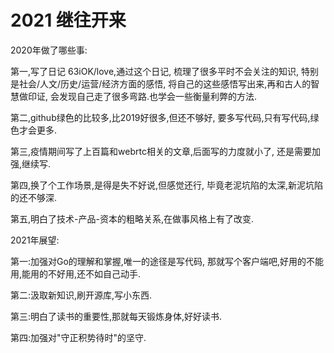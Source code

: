 # 2021 继往开来

2020年做了哪些事:

第一,写了日记 63iOK/love,通过这个日记,
梳理了很多平时不会关注的知识,
特别是社会/人文/历史/运营/经济方面的感悟,
将自己的这些感悟写出来,再和古人的智慧做印证,
会发现自己走了很多弯路.也学会一些衡量利弊的方法.

第二,github绿色的比较多,比2019好很多,但还不够好,
要多写代码,只有写代码,绿色才会更多.

第三,疫情期间写了上百篇和webrtc相关的文章,后面写的力度就小了,
还是需要加强,继续写.

第四,换了个工作场景,是得是失不好说,但感觉还行,
毕竟老泥坑陷的太深,新泥坑陷的还不够深.

第五,明白了技术-产品-资本的粗略关系,在做事风格上有了改变.

2021年展望:

第一:加强对Go的理解和掌握,唯一的途径是写代码,
那就写个客户端吧,好用的不能用,能用的不好用,还不如自己动手.

第二:汲取新知识,刷开源库,写小东西.

第三:明白了读书的重要性,那就每天锻炼身体,好好读书.

第四:加强对"守正积势待时"的坚守.